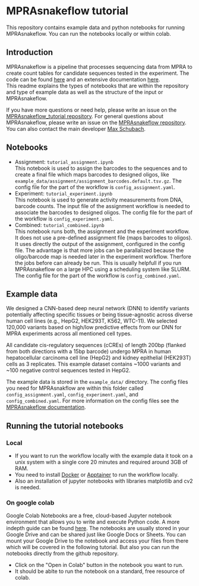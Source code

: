 # MPRAsnakeflow tutorial

This repository contains example data and python notebooks for running MPRAsnakeflow. You can run the notebooks locally or within colab.

## Introduction

MPRAsnakeflow is a pipeline that processes sequencing data from MPRA to create count tables for candidate sequences tested in the experiment.
The code can be found [here](https://github.com/kircherlab/MPRAsnakeflow) and an extensive documentation [here](https://mprasnakeflow.readthedocs.io).  
This readme explains the types of notebooks that are within the repository and type of example data as well as the structure of the input or MPRAsnakeflow.

If you have more questions or need help, please write an issue on the [MPRAsnakeflow_tutorial repository](https://github.com/kircherlab/MPRAsnakeflow_tutorial/issues). For general questions about MPRAsnakeflow, please write an issue on the [MPRAsnakeflow repository](https://github.com/kircherlab/MPRAsnakeflow/issues). You can also contact the main developer [Max Schubach](max.schubach@bih-charite.de).


## Notebooks

- Assignment: `tutorial_assignment.ipynb`  
  This notebook is used to assign the barcodes to the sequences and to create a final file which maps barcodes to designed oligos, like `example_data/assignment/assignment_barcodes.default.tsv.gz`. The config file for the part of the workflow is `config_assignment.yaml`.
- Experiment: `tutorial_experiment.ipynb`  
  This notebook is used to generate activity measurements from DNA, barcode counts. The input file of the assignment workflow is needed to associate the barcodes to designed oligos. The config file for the part of the workflow is `config_experiment.yaml`.
- Combined: `tutorial_combined.ipynb`  
  This notebook runs both, the assignment and the experiment workflow. It does not use a pre-defined assignment file (maps barcodes to oligos). It uses directly the output of the assignment, configured in the config file. The advantage is that more jobs can be parallalized because the oligo/barcode map is needed later in the experiment workflow. Therfore the jobs before can already be run. This is usually helpfull if you run MPRAsnakeflow on a large HPC using a scheduling system like SLURM. The config file for the part of the workflow is `config_combined.yaml`.


## Example data

We designed a CNN-based deep neural network (DNN) to identify variants potentially affecting specific tissues or being tissue-agnostic across diverse human cell lines (e.g., HepG2, HEK293T, K562, WTC-11). We selected 120,000 variants based on high/low predictive effects from our DNN for MPRA experiments across all mentioned cell types.  

All candidate cis-regulatory sequences (cCREs) of length 200bp (flanked from both directions with a 15bp barcode) undergo MPRA in human hepatocellular carcinoma cell line (HepG2) and kidney epithelial (HEK293T) cells as 3 replicates. This example dataset contains ~1000 variants and ~100 negative control sequences tested in HepG2.

The example data is stored in the `example_data/` directory. The config files you need for MPRAsnakflow are within this folder called `config_assignment.yaml`, `config_experiment.yaml`, and `config_combined.yaml`. For more information on the config files see the [MPRAsnakeflow documentation](https://mprasnakeflow.readthedocs.io/en/latest/config.html).

## Running the tutorial notebooks 

### Local
- If you want to run the workflow locally with the example data it took on a unix system with a single core 20 minutes and required around 3GB of RAM.
- You need to install [Docker](https://www.docker.com) or [Apptainer](https://apptainer.org) to run the workflow locally.
- Also an installation of jupyter notebooks with libraries matplotlib and cv2 is needed.

### On google colab

Google Colab Notebooks are a free, cloud-based Jupyter notebook environment that allows you to write and execute Python code. A more indepth guide can be found [here](https://jupyter-notebook-beginner-guide.readthedocs.io/en/latest/what_is_jupyter.html). The notebooks are usually stored in your Google Drive and can be shared just like Google Docs or Sheets. You can mount your Google Drive to the notebook and access your files from there which will be covered in the following tutorial. But also you can run the notebooks directly from the github repository.

- Click on the "Open in Colab" button in the notebook you want to run.
- It should be ablte to run the notebook on a standard, free resource of colab.